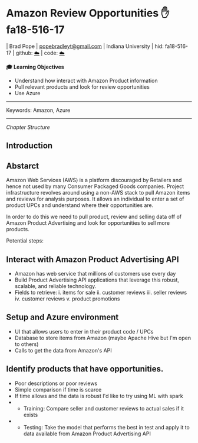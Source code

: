 # Amazon Review Opportunities :hand: fa18-516-17

| Brad Pope
| popebradleyt@gmail.com
| Indiana University
| hid: fa18-516-17
| github: [:cloud:](https://github.com/cloudmesh-community/fa18-516-17/blob/master/project-report/report.md)
| code: [:cloud:](https://github.com/cloudmesh-community/fa18-516-17/blob/master/project-code/code)

**:mortar_board: Learning Objectives**

* Understand how interact with Amazon Product information
* Pull relevant products and look for review opportunities
* Use Azure
---

Keywords: Amazon, Azure

---

*Chapter Structure*

## Introduction


## Abstarct

Amazon Web Services (AWS) is a platform discouraged by Retailers and hence not used by many Consumer Packaged Goods companies.  Project infrastructure revolves around using a non-AWS stack to pull Amazon items and reviews for analysis purposes.  It allows an individual to enter a set of product UPCs and understand where their opportunities are.

In order to do this we need to pull product, review and selling data off of Amazon Product Advertising and look for opportunities to sell more products.

Potential steps:

## Interact with Amazon Product Advertising API

* Amazon has web service that millions of customers use every day
* Build Product Advertising API applications that leverage this robust, scalable, and reliable technology. 
* Fields to retrieve:
			i. items for sale
			ii. customer reviews
			iii. seller reviews
			iv. customer reviews
			v. product promotions
## Setup and Azure environment

* UI that allows users to enter in their product code / UPCs
* Database to store items from Amazon (maybe Apache Hive but I'm open to others)
* Calls to get the data from Amazon's API

## Identify products that have opportunities.  

* Poor descriptions or poor reviews
* Simple comparison if time is scarce
* If time allows and the data is robust I'd like to try using ML with spark
* - Training: Compare seller and customer reviews to actual sales if it exists
* - Testing: Take the model that performs the best in test and apply it to data available from Amazon Product Advertising API
